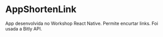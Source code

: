 # AppShortenLink
App desenvolvida no Workshop React Native. Permite encurtar links. Foi usada a Bitly API. 
